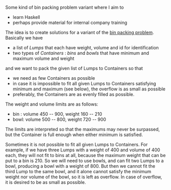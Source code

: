 Some kind of bin packing problem variant where I aim to

* learn Haskell
* perhaps provide material for internal company training

The idea is to create solutions for a variant of the [bin packing
problem](http://en.wikipedia.org/wiki/Bin_packing_problem). Basically
we have

* a list of _Lumps_ that each have weight, volume and id for
  identification
* two types of _Containers_ : _bins_ and _bowls_ that have minimum and
  maximum volume and weight

and we want to pack the given list of Lumps to Containers so that

* we need as few Containers as possible
* in case it is impossible to fit all given Lumps to Containers
  satisfying minimum and maximum (see below), the overflow is as small
  as possible
* preferably, the Containers are as evenly filled as possible.

The weight and volume limits are as follows:

* bin : volume 450 -- 900, weight 160 -- 210
* bowl: volume 500 -- 800, weight 720 -- 900

The limits are interpreted so that the maximums may never be surpassed,
but the Container is full enough when either minimum is satisfied.

Sometimes it is not possible to fit all given Lumps to Containers. For
example, if we have three Lumps with a weight of 400 and volume of 400
each, they will not fit to bins at all, because the maximum weight that
can be put to a bin is 210. So we will need to use bowls, and can fit
two Lumps to a bowl, producing a bowl with a weight of 800. But then we
cannot fit the third Lump to the same bowl, and it alone cannot satisfy
the minimum weight nor volume of the bowl, so it is left as overflow. In
case of overflow, it is desired to be as small as possible.

